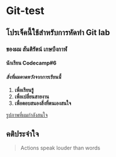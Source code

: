 # Git-test
## โปรเจ็คนี้ใช้สำหรับการหัดทำ Git lab
### ของผม สันติรัตน์ เกษบึงกาฬ
#### นักเรียน Codecamp#6
#### *สิ่งที่ผมคาดหวังจากการเรียนนี้*
1. **เพื่อเรียนรู้**
2. **เพื่อเปลี่ยนสายงาน**
3. **เพื่อตอบสนองสิ่งที่ตนเองสนใจ**



[รูปภาพที่ผมกำลังสนใจ](https://images.newscientist.com/wp-content/uploads/2019/04/08111018/screenshot-2019-04-08-10.24.34.jpg)

## คติประจำใจ

> Actions speak louder than words